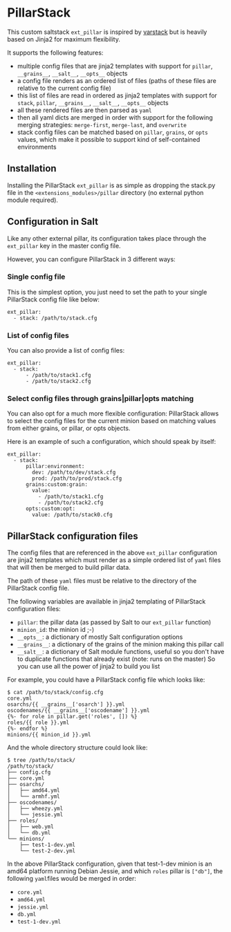 # PillarStack

This custom saltstack `ext_pillar` is inspired by
[varstack](https://github.com/conversis/varstack) but is heavily based on
Jinja2 for maximum flexibility.

It supports the following features:
  - multiple config files that are jinja2 templates with support for `pillar`,
    `__grains__`, `__salt__`, `__opts__` objects
  - a config file renders as an ordered list of files (paths of these files are
    relative to the current config file)
  - this list of files are read in ordered as jinja2 templates with support for
    `stack`, `pillar`, `__grains__`, `__salt__`, `__opts__` objects
  - all these rendered files are then parsed as `yaml`
  - then all yaml dicts are merged in order with support for the following
    merging strategies: `merge-first`, `merge-last`, and `overwrite`
  - stack config files can be matched based on `pillar`, `grains`, or `opts`
    values, which make it possible to support kind of self-contained
    environments

## Installation

Installing the PillarStack `ext_pillar` is as simple as dropping the stack.py
file in the `<extensions_modules>/pillar` directory (no external python module
required).

## Configuration in Salt

Like any other external pillar, its configuration takes place through the
`ext_pillar` key in the master config file.

However, you can configure PillarStack in 3 different ways:

### Single config file

This is the simplest option, you just need to set the path to your single
PillarStack config file like below:

    ext_pillar:
      - stack: /path/to/stack.cfg

### List of config files

You can also provide a list of config files:

    ext_pillar:
      - stack:
          - /path/to/stack1.cfg
          - /path/to/stack2.cfg

### Select config files through grains|pillar|opts matching

You can also opt for a much more flexible configuration: PillarStack allows to
select the config files for the current minion based on matching values from
either grains, or pillar, or opts objects.

Here is an example of such a configuration, which should speak by itself:

    ext_pillar:
      - stack:
          pillar:environment:
            dev: /path/to/dev/stack.cfg
            prod: /path/to/prod/stack.cfg
          grains:custom:grain:
            value:
              - /path/to/stack1.cfg
              - /path/to/stack2.cfg
          opts:custom:opt:
            value: /path/to/stack0.cfg

## PillarStack configuration files

The config files that are referenced in the above `ext_pillar` configuration
are jinja2 templates which must render as a simple ordered list of `yaml` files
that will then be merged to build pillar data.

The path of these `yaml` files must be relative to the directory of the
PillarStack config file.

The following variables are available in jinja2 templating of PillarStack
configuration files:
  - `pillar`: the pillar data (as passed by Salt to our `ext_pillar` function)
  - `minion_id`: the minion id ;-)
  - `__opts__`: a dictionary of mostly Salt configuration options
  - `__grains__`: a dictionary of the grains of the minion making this pillar
    call
  - `__salt__`: a dictionary of Salt module functions, useful so you don't have
    to duplicate functions that already exist (note: runs on the master)
So you can use all the power of jinja2 to build you list

For example, you could have a PillarStack config file which looks like:

    $ cat /path/to/stack/config.cfg
    core.yml
    osarchs/{{ __grains__['osarch'] }}.yml
    oscodenames/{{ __grains__['oscodename'] }}.yml
    {%- for role in pillar.get('roles', []) %}
    roles/{{ role }}.yml
    {%- endfor %}
    minions/{{ minion_id }}.yml

And the whole directory structure could look like:

    $ tree /path/to/stack/
    /path/to/stack/
    ├── config.cfg
    ├── core.yml
    ├── osarchs/
    │   ├── amd64.yml
    │   └── armhf.yml
    ├── oscodenames/
    │   ├── wheezy.yml
    │   └── jessie.yml
    ├── roles/
    │   ├── web.yml
    │   └── db.yml
    └── minions/
        ├── test-1-dev.yml
        └── test-2-dev.yml

In the above PillarStack configuration, given that test-1-dev minion is an
amd64 platform running Debian Jessie, and which `roles` pillar is `["db"]`, the
following `yaml`files would be merged in order:
  - `core.yml`
  - `amd64.yml`
  - `jessie.yml`
  - `db.yml`
  - `test-1-dev.yml`
